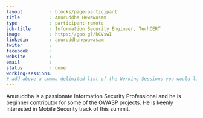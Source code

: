 ```yaml
---
layout          : blocks/page-participant
title           : Anuruddha Hewawasam
type            : participant-remote
job-title       : Information Security Engineer, TechCERT
image           : https://goo.gl/kCVswI
linkedin        : anuruddhahewawasam
twiter          :
facebook        :
website         :
email           :
status          : done
working-sessions:
# add above a comma delimited list of the Working Sessions you would like to attend (use the session's title)
---
```


Anuruddha is a passionate Information Security Professional and he is beginner contributor for some of the OWASP projects. He is keenly  interested in Mobile Security track of this summit.
